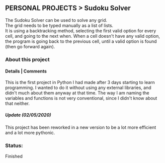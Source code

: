 ## PERSONAL PROJECTS > Sudoku Solver 
The Sudoku Solver can be used to solve any grid.  
The grid needs to be typed manually as a list of lists.  
It is using a backtracking method, selecting the first valid option for every cell, and going to the next when. When a cell doesn't have any valid option, the program is going back to the previous cell, until a valid option is found (then go forward again).

### About this project
#### Details | Comments
This is the first project in Python I had made after 3 days starting to learn programming. I wanted to do it without using any external libraries, and didn't much about them anyway at that time. The way I am naming the variables and functions is not very conventional, since I didn't know about that neither.

##### Update (02/05/2020)
This project has been reworked in a new version to be a lot more efficient and a lot more pythonic.

### Status:  
Finished 